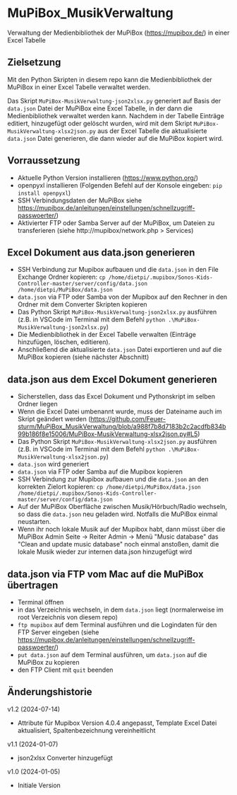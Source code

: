 # MuPiBox_MusikVerwaltung
Verwaltung der Medienbibliothek der MuPiBox (https://mupibox.de/) in einer Excel Tabelle

## Zielsetzung
Mit den Python Skripten in diesem repo kann die Medienbibliothek der MuPiBox in einer Excel Tabelle verwaltet werden.

Das Skript `MuPiBox-MusikVerwaltung-json2xlsx.py` generiert auf Basis der `data.json` Datei der
MuPiBox eine Excel Tabelle, in der dann die Medienbibliothek verwaltet werden kann. Nachdem in der Tabelle
Einträge editiert, hinzugefügt oder gelöscht wurden, wird mit dem Skript `MuPiBox-MusikVerwaltung-xlsx2json.py`
aus der Excel Tabelle die aktualisierte `data.json` Datei generieren, die dann wieder auf die MuPiBox kopiert wird.

## Vorraussetzung
- Aktuelle Python Version installieren (https://www.python.org/)
- openpyxl installieren (Folgenden Befehl auf der Konsole eingeben: ```pip install openpyxl```)
- SSH Verbindungsdaten der MuPiBox siehe https://mupibox.de/anleitungen/einstellungen/schnellzugriff-passwoerter/)
- Aktivierter FTP oder Samba Server auf der MuPiBox, um Dateien zu transferieren (siehe http://mupibox/network.php > Services)

## Excel Dokument aus data.json generieren
- SSH Verbindung zur Mupibox aufbauen und die `data.json` in den File Exchange Ordner kopieren: ```cp /home/dietpi/.mupibox/Sonos-Kids-Controller-master/server/config/data.json /home/dietpi/MuPiBox/data.json```
- `data.json` via FTP oder Samba von der Mupibox auf den Rechner in den Ordner mit dem Converter Skripten kopieren
- Das Python Skript `MuPiBox-MusikVerwaltung-json2xlsx.py` ausführen (z.B. in VSCode im Terminal mit dem Befehl ```python .\MuPiBox-MusikVerwaltung-json2xlsx.py```)
- Die Medienbibliothek in der Excel Tabelle verwalten (Einträge hinzufügen, löschen, editieren).
- Anschließend die aktualisierte `data.json` Datei exportieren und auf die MuPiBox kopieren (siehe nächster Abschnitt)

## data.json aus dem Excel Dokument generieren
- Sicherstellen, dass das Excel Dokument und Pythonskript im selben Ordner liegen
- Wenn die Excel Datei umbenannt wurde, muss der Dateiname auch im Skript geändert werden (https://github.com/Feuer-sturm/MuPiBox_MusikVerwaltung/blob/a988f7b8d7183b2c2acdfb834b99b186f8e15006/MuPiBox-MusikVerwaltung-xlsx2json.py#L5)
- Das Python Skript `MuPiBox-MusikVerwaltung-xlsx2json.py` ausführen (z.B. in VSCode im Terminal mit dem Befehl ```python .\MuPiBox-MusikVerwaltung-xlsx2json.py```)
- `data.json` wird generiert
- `data.json` via FTP oder Samba auf die Mupibox kopieren
- SSH Verbindung zur Mupibox aufbauen und die `data.json` an den korrekten Zielort kopieren: ```cp /home/dietpi/MuPiBox/data.json /home/dietpi/.mupibox/Sonos-Kids-Controller-master/server/config/data.json```
- Auf der MuPiBox Oberfläche zwischen Musik/Hörbuch/Radio wechseln, so dass die `data.json` neu geladen wird. Notfalls die MuPiBox einmal neustarten.
- Wenn ihr noch lokale Musik auf der Mupibox habt, dann müsst über die MuPiBox Admin Seite -> Reiter Admin -> Menü "Music database" das "Clean and update music database" noch einmal anstoßen, damit die lokale Musik wieder zur internen data.json hinzugefügt wird

## data.json via FTP vom Mac auf die MuPiBox übertragen
- Terminal öffnen
- in das Verzeichnis wechseln, in dem `data.json` liegt (normalerweise im root Verzeichnis von diesem repo)
- `ftp mupibox` auf dem Terminal ausführen und die Logindaten für den FTP Server eingeben (siehe https://mupibox.de/anleitungen/einstellungen/schnellzugriff-passwoerter/)
- `put data.json` auf dem Terminal ausführen, um `data.json` auf die MuPiBox zu kopieren
- den FTP Client mit `quit` beenden

## Änderungshistorie
v1.2 (2024-07-14)
- Attribute für Mupibox Version 4.0.4 angepasst, Template Excel Datei aktualisiert, Spaltenbezeichnung vereinheitlicht

v1.1 (2024-01-07)
- json2xlsx Converter hinzugefügt

v1.0 (2024-01-05)
- Initiale Version


